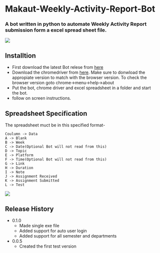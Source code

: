 # Makaut-Weekly-Activity-Report-Bot
### A bot written in python to automate Weekly Activity Report submission form a excel spread sheet file.

![](https://i.ibb.co/hFrztnV/header.png)

## Installtion
- First download the latest Bot relese from [here]()
- Download the chromedriver from [here](https://chromedriver.chromium.org/). Make sure to donwload the appropiate version to match with the browser version. To check the browser version goto chrome->menu->help->about
- Put the bot, chrome driver and excel spreadsheet in a folder and start the bot.
- follow on screen instructions.

## Spreadsheet Specification
The spreadsheet muct be in this specified format-
```
Coulumn -> Data
A -> Blank
B -> Week
C -> Date(Optional Bot will not read from this)
D -> Topic
E -> Platform
F -> Time(Optional Bot will not read from this)
G -> Link
H -> Duration
I -> Note
J -> Assignment Received
K -> Assignment Submitted
L -> Test

```
![](https://i.ibb.co/fCLk9jm/Screenshot-201.png)

## Release History

* 0.1.0
   * Made single exe file
   * Added support for auto user login
   * Added support for all semester and departments
* 0.0.5
   * Created the first test version
    



